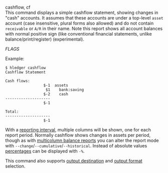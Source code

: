 cashflow, cf\
This command displays a simple cashflow statement, showing changes
in "cash" accounts. It assumes that these accounts are under a top-level
`asset` account (case insensitive, plural forms also allowed) and do not
contain `receivable` or `A/R` in their name.
Note this report shows all account balances with normal positive sign
(like conventional financial statements, unlike balance/print/register)
(experimental).

$FLAGS$

Example:
```shell
$ hledger cashflow
Cashflow Statement

Cash flows:
                 $-1  assets
                  $1    bank:saving
                 $-2    cash
--------------------
                 $-1

Total:
--------------------
                 $-1
```

With a [reporting interval](#reporting-interval), multiple columns
will be shown, one for each report period.
Normally cashflow shows changes in assets per period, though
as with [multicolumn balance reports](#multicolumn-balance-reports)
you can alter the report mode with `--change`/`--cumulative`/`--historical`.
Instead of absolute values [percentages](#percentages) can be displayed
with `-%`.

This command also supports
[output destination](hledger.html#output-destination) and
[output format](hledger.html#output-format) selection.
